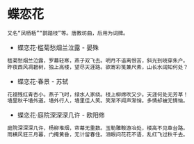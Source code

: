 # 蝶恋花
```md
又名“凤栖梧”“鹊踏枝”等。唐教坊曲，后用为词牌。
```

* 蝶恋花·槛菊愁烟兰泣露 - 晏殊
```md
槛菊愁烟兰泣露，罗幕轻寒，燕子双飞去。明月不谙离恨苦，斜光到晓穿朱户。
昨夜西风凋碧树，独上高楼，望尽天涯路。欲寄彩笺兼尺素，山长水阔知何处？
```

* 蝶恋花·春景 - 苏轼
```md
花褪残红青杏小。燕子飞时，绿水人家绕。枝上柳绵吹又少。天涯何处无芳草！
墙里秋千墙外道。墙外行人，墙里佳人笑。笑渐不闻声渐悄。多情却被无情恼。
```

* 蝶恋花·庭院深深深几许 - 欧阳修
```md
庭院深深深几许，杨柳堆烟，帘幕无重数。玉勒雕鞍游冶处，楼高不见章台路。
雨横风狂三月暮，门掩黄昏，无计留春住。泪眼问花花不语，乱红飞过秋千去。
```
